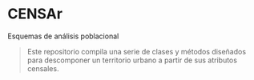# CENSAr
Esquemas de análisis poblacional
> Este repositorio compila una serie de clases y métodos diseñados para descomponer un territorio urbano a partir de sus atributos censales. 
